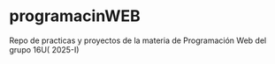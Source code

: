 # programacinWEB
Repo de practicas y proyectos de la materia de Programación Web del grupo 16U( 2025-I)
